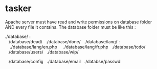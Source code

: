 # tasker

<p>Apache server must have read and write permissions on database folder AND every file it contains.
The database folder must be like this :</p>

<p>./database/ :<br/>
&nbsp;&nbsp;./database/dead/
&nbsp;&nbsp;./database/done/
&nbsp;&nbsp;./database/lang/ :
&nbsp;&nbsp;&nbsp;&nbsp;./database/lang/en.php
&nbsp;&nbsp;&nbsp;&nbsp;./database/lang/fr.php
&nbsp;&nbsp;./database/todo/
&nbsp;&nbsp;./database/users/
&nbsp;&nbsp;./database/wip/
  
&nbsp;&nbsp;./database/config
&nbsp;&nbsp;./database/email
&nbsp;&nbsp;./databse/passwd</p>

